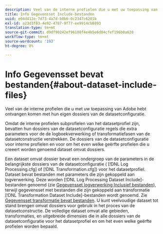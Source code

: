 ```yaml
---
description: Veel van de interne profielen die u met uw toepassing van Adobe hebt ontvangen komen met hun eigen dossiers van de datasetconfiguratie.
title: Info Gegevensset Include-bestanden
uuid: e04d412e-7d73-4a7d-b0b6-0c2347c6201b
exl-id: a23d3f83-4e92-4787-9f77-ee9914cb8893
translation-type: tm+mt
source-git-commit: d9df90242ef96188f4e4b5e6d04cfef196b0a628
workflow-type: tm+mt
source-wordcount: '193'
ht-degree: 0%

---
```


# Info Gegevensset bevat bestanden{#about-dataset-include-files}

Veel van de interne profielen die u met uw toepassing van Adobe hebt ontvangen komen met hun eigen dossiers van de datasetconfiguratie.

Omdat de interne profielen subprofielen van het datasetprofiel zijn, bevatten hun dossiers van de datasetconfiguratie regels die extra parameters voor de de logboekverwerking of transformatiefasen van de datasetconstructie verstrekken. De dossiers van de datasetconfiguratie voor interne profielen en voor om het even welke geërfte profielen die u creeert worden genoemd dataset omvat dossiers.

Een dataset omvat dossier bevat een ondergroep van de parameters in de belangrijkste dossiers van de datasetconfiguratie ( [!DNL Log Processing.cfg] of [!DNL Transformation.cfg]) voor het datasetprofiel. Dataset bevat bestanden met parameters die zijn gekoppeld aan logverwerking. Deze worden [!DNL Log Processing Dataset Include]-bestanden genoemd (zie [Gegevensset logverwerking Inclusief bestanden](../../../home/c-dataset-const-proc/c-dataset-inc-files/c-types-dataset-inc-files/c-log-proc-dataset-inc-files/c-log-proc-dataset-inc-files.md#concept-999475a22519432e98844622ca95b6ab)), terwijl gegevensset met bestanden die zijn gekoppeld aan transformatie [!DNL Transformation Dataset Include]-bestanden wordt genoemd. Zie [Gegevensset transformatie bevat bestanden](../../../home/c-dataset-const-proc/c-dataset-inc-files/c-types-dataset-inc-files/c-trans-dataset-inc-files.md#concept-c64aa78ed9ce40b8a0f4932c82ff5ace). U kunt veelvoudige dataset tot stand brengen omvat dossiers voor gebruik in het proces van de datasetconstructie. De volledige dataset omvat alle gebieden, transformaties, en uitgebreide dimensies die in alle dossiers van de datasetconfiguratie voor het datasetprofiel en om het even welke geërfte profielen worden bepaald.
